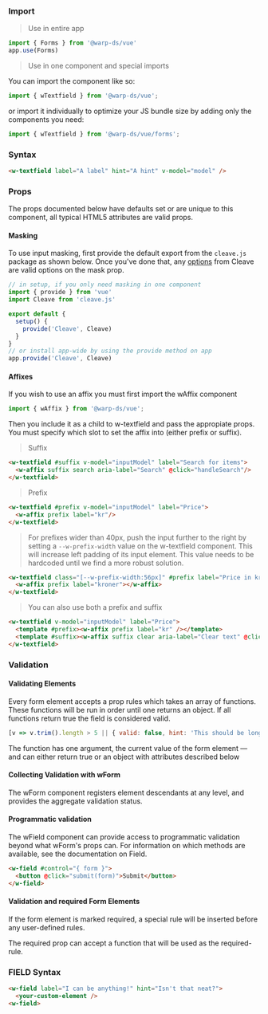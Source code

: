 ### Import

> Use in entire app

```js
import { Forms } from '@warp-ds/vue'
app.use(Forms)
```

> Use in one component and special imports

You can import the component like so:
```js
import { wTextfield } from '@warp-ds/vue';
```

or import it individually to optimize your JS bundle size by adding only the components you need:
```js
import { wTextfield } from '@warp-ds/vue/forms';

```

### Syntax

```html
<w-textfield label="A label" hint="A hint" v-model="model" />
```

### Props

The props documented below have defaults set or are unique to this component, all typical HTML5 attributes are valid props.

<api-table type=vue component="TextField"/>

#### Masking

To use input masking, first provide the default export from the `cleave.js` package as shown below. Once you've done that, any [options](https://github.com/nosir/cleave.js/blob/master/doc/options.md) from Cleave are valid options on the mask prop.

```js
// in setup, if you only need masking in one component
import { provide } from 'vue'
import Cleave from 'cleave.js'

export default {
  setup() {
    provide('Cleave', Cleave)
  }
}
// or install app-wide by using the provide method on app
app.provide('Cleave', Cleave)
```

#### Affixes

If you wish to use an affix you must first import the wAffix component

```js
import { wAffix } from '@warp-ds/vue';
```

Then you include it as a child to w-textfield and pass the appropiate props.
You must specify which slot to set the affix into (either prefix or suffix).

> Suffix
```html
<w-textfield #suffix v-model="inputModel" label="Search for items">
  <w-affix suffix search aria-label="Search" @click="handleSearch"/>
</w-textfield>
```

> Prefix
```html
<w-textfield #prefix v-model="inputModel" label="Price">
  <w-affix prefix label="kr"/>
</w-textfield>
```

> For prefixes wider than 40px, push the input further to the right by setting a `--w-prefix-width` value on the w-textfield component.
> This will increase left padding of its input element. This value needs to be hardcoded until we find a more robust solution.
```html
<w-textfield class="[--w-prefix-width:56px]" #prefix label="Price in kroner">
  <w-affix prefix label="kroner"></w-affix>
</w-textfield>
```

> You can also use both a prefix and suffix
```html
<w-textfield v-model="inputModel" label="Price">
  <template #prefix><w-affix prefix label="kr" /></template>
  <template #suffix><w-affix suffix clear aria-label="Clear text" @click="handleClear" /></template>
</w-textfield>
```

### Validation

#### Validating Elements

Every form element accepts a prop rules which takes an array of functions. These functions will be run in order until one returns an object. If all functions return true the field is considered valid.

```js
[v => v.trim().length > 5 || { valid: false, hint: 'This should be longer' }]
```
The function has one argument, the current value of the form element — and can either return true or an object with attributes described below

<api-table type=vue component="InputAttributes"/>

#### Collecting Validation with wForm

The wForm component registers element descendants at any level, and provides the aggregate validation status.

<api-table type=vue component="InputValidation"/>

#### Programmatic validation

The wField component can provide access to programmatic validation beyond what wForm's props can. For information on which methods are available, see the documentation on Field.

```html
<w-field #control="{ form }">
  <button @click="submit(form)">Submit</button>
</w-field>
```

#### Validation and required Form Elements

If the form element is marked required, a special rule will be inserted before any user-defined rules.

The required prop can accept a function that will be used as the required-rule.

### FIELD Syntax 

```html
<w-field label="I can be anything!" hint="Isn't that neat?">
  <your-custom-element />
<w-field>
```

<api-table type=vue component="Field"/>